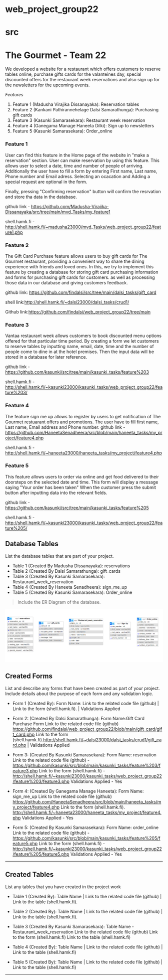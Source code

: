 # web_project_group22
# src

# The Gourmet - Team 22
 We developed a website for a restaurant which offers customers to reserve tables online, 
 purchase gifts cards for the valanteines day, special discounted offers for the restaurant week reservations 
 and also sign up for the newsletters for the upcoming events. 

*Features*

1. Feature 1 (Madusha Virajika Dissanayaka): Reservation tables
2. Feature 2 (Kankani Pathirannehelage Dalsi Samarathunga): Purchasing gift cards
3. Feature 3 (Kasunki Samarasekara): Restaurant week reservation
4. Feature 4 (Ganegama Manage Haneeta Dilki): Sign up to newsletters
5. Feature 5 (Kasunki Samarasekara): Order_online


### Feature 1
User can find this feature in the Home page of the website in "make a reservation" section. User can make reservation by using this feature. This allows user to select a date, time and number of people of arriving. Additionally the user have to fill a form by entering First name, Last name, Phone number and Email adress. Selecting an ocacation and Adding a special request are optional in the form.

Finally, pressing "Confirming reservation" button will confirm the resrvation and store tha data in the database.

github link - https://github.com/Madusha-Virajika-Dissanayaka/src/tree/main/mvd_Tasks/my_feature1 

shell.hamk.fi - http://shell.hamk.fi/~madusha23000/mvd_Tasks/web_project_group22/feature1.php

### Feature 2

The Gift Card Purchase feature allows users to buy gift cards for The Gourmet restaurant, providing a convenient way to share the dining experience with friends and loved ones. 
In this, we try to implement this feature by creating a database for storing gift card purchasing information and forms for purchasing gift cards for customers. as well as processing those data in our database and giving customers feedback.

github link: https://github.com/findalsi/src/tree/main/dalsi_tasks/gift_card

shell link:http://shell.hamk.fi/~dalsi23000/dalsi_tasks/crud1/

Github link:https://github.com/findalsi/web_project_group22/tree/main

### Feature 3

Vantaa restaurant week allows customers to book discounted menu options offered for that particular time period. By creating a form we let customers to reserve tables by inputting name, email, date, time and the number of people come to dine in at the hotel premises. Then the input data will be stored in a database for later reference.

github link - https://github.com/kasunki/src/tree/main/kasunki_tasks/feature%203

shell.hamk.fi - http://shell.hamk.fi/~kasunki23000/kasunki_tasks/web_project_group22/feature%203/

### Feature 4

The feature sign me up allows to register by users to get notification of The Gourmet restuarant offers and promotions.
 The user have to fill first name, Last name, Email address and Phone number. 
 github link - https://github.com/HaneetaSenadheera/src/blob/main/haneeta_tasks/my_project/feature4.php

shell.hamk.fi -  http://shell.hamk.fi/~haneeta23000/haneeta_tasks/my_project/feature4.php

### Feature 5

This feature allows users to order via online and get food delivered to their doorsteps on the selected date and time. This form will display a message saying "Your order has been taken" When the customer press the submit button after inputting data into the relevant fields. 

github link - https://github.com/kasunki/src/tree/main/kasunki_tasks/feature%205

shell.hamk.fi - http://shell.hamk.fi/~kasunki23000/kasunki_tasks/web_project_group22/feature%205/



## Database Tables

List the database tables that are part of your project. 

- Table 1 (Created By Madusha Dissanayaka): reservations
- Table 2 (Created By Dalsi Samarathunga): gift_cards 
- Table 3 (Created By Kasunki Samarasekara): Restaurant_week_reservation
- Table 4 (Created By Haneeta Senadheera): sign_me_up
- Table 5 (Created By Kasunki Samarasekara): Order_online

> Include the ER Diagram of the database. 

![ER](images/ER_diagram.PNG)


## Created Forms

List and describe any forms that have been created as part of your project. Include details about the purpose of each form and any validation logic.

- Form 1 (Created By): Form Name: Link to the related code file (github) | Link to the form (shell.hamk.fi). | Validations Applied

- Form 2: (Created By Dalsi Samarathunga): Form Name:Gift Card Purchase Form 
        Link to the related code file (github) https://github.com/findalsi/web_project_group22/blob/main/gift_card/gift_card.php
        Link to the form (shell.hamk.fi).http://shell.hamk.fi/~dalsi23000/dalsi_tasks/crud1/gift_card.php  | Validations Applied

- Form 3: (Created By Kasunki Samarasekara): Form Name: reservation 
          Link to the related code file (github) - https://github.com/kasunki/src/blob/main/kasunki_tasks/feature%203/feature3.php
          Link to the form (shell.hamk.fi) - http://shell.hamk.fi/~kasunki23000/kasunki_tasks/web_project_group22/feature%203/feature3.php
          Validations Applied - Yes

- Form 4: (Created By Ganegama Manage Haneeta): Form Name: sign_me_up
          Link to the related code file (github) https://github.com/HaneetaSenadheera/src/blob/main/haneeta_tasks/my_project/feature4.php
           Link to the form (shell.hamk.fi). http://shell.hamk.fi/~haneeta23000/haneeta_tasks/my_project/feature4.php
           Validations Applied - Yes

- Form 5: (Created By Kasunki Samarasekara): Form Name: order_online 
          Link to the related code file (github) - https://github.com/kasunki/src/blob/main/kasunki_tasks/feature%205/feature5.php
          Link to the form (shell.hamk.fi) - http://shell.hamk.fi/~kasunki23000/kasunki_tasks/web_project_group22/feature%205/feature5.php
          Validations Applied - Yes

---

## Created Tables

List any tables that you have created in the project work

- Table 1 (Created By): Table Name | Link to the related code file (github) | Link to the table (shell.hamk.fi).

- Table 2 (Created By): Table Name | Link to the related code file (github) | Link to the table (shell.hamk.fi).

- Table 3 (Created By Kasunki Samarasekara): Table Name - Restaurant_week_reservation
          Link to the related code file (github) Link to the form (shell.hamk.fi) Link to the table (shell.hamk.fi)

- Table 4 (Created By): Table Name | Link to the related code file (github) | Link to the table (shell.hamk.fi)

- Table 5 (Created By): Table Name | Link to the related code file (github) | Link to the table (shell.hamk.fi)

---